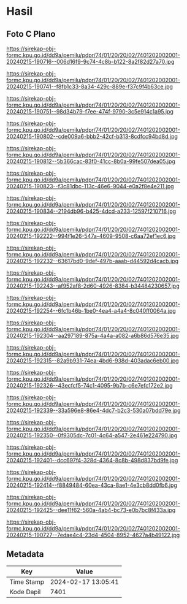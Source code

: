# Hasil

## Foto C Plano

https://sirekap-obj-formc.kpu.go.id/dd9a/pemilu/pdpr/74/01/20/20/02/7401202002001-20240215-190716--006d16f9-9c74-4c8b-b122-8a2f82d27a70.jpg

https://sirekap-obj-formc.kpu.go.id/dd9a/pemilu/pdpr/74/01/20/20/02/7401202002001-20240215-190741--f8fb1c33-8a34-429c-889e-f37c9f4b63ce.jpg

https://sirekap-obj-formc.kpu.go.id/dd9a/pemilu/pdpr/74/01/20/20/02/7401202002001-20240215-190751--98d34b79-f7ee-474f-9790-3c5e914c1a95.jpg

https://sirekap-obj-formc.kpu.go.id/dd9a/pemilu/pdpr/74/01/20/20/02/7401202002001-20240215-190802--cde009a6-bbb2-42cf-b313-8cdfcc94bd8d.jpg

https://sirekap-obj-formc.kpu.go.id/dd9a/pemilu/pdpr/74/01/20/20/02/7401202002001-20240215-190812--5b366cac-83f0-41cc-8b0a-99fe507dea05.jpg

https://sirekap-obj-formc.kpu.go.id/dd9a/pemilu/pdpr/74/01/20/20/02/7401202002001-20240215-190823--f3c81dbc-113c-46e6-9044-e0a2f8e4e211.jpg

https://sirekap-obj-formc.kpu.go.id/dd9a/pemilu/pdpr/74/01/20/20/02/7401202002001-20240215-190834--2194db96-b425-4dcd-a233-12597f210716.jpg

https://sirekap-obj-formc.kpu.go.id/dd9a/pemilu/pdpr/74/01/20/20/02/7401202002001-20240215-192222--994f1e26-547a-4609-9508-c6aa72ef1ec6.jpg

https://sirekap-obj-formc.kpu.go.id/dd9a/pemilu/pdpr/74/01/20/20/02/7401202002001-20240215-192232--63617bd0-9def-497b-aaab-d44592d4cacb.jpg

https://sirekap-obj-formc.kpu.go.id/dd9a/pemilu/pdpr/74/01/20/20/02/7401202002001-20240215-192243--af952af8-2d60-4926-8384-b34484230657.jpg

https://sirekap-obj-formc.kpu.go.id/dd9a/pemilu/pdpr/74/01/20/20/02/7401202002001-20240215-192254--6fc1b46b-1be0-4ea4-a4a4-8c040ff0064a.jpg

https://sirekap-obj-formc.kpu.go.id/dd9a/pemilu/pdpr/74/01/20/20/02/7401202002001-20240215-192304--aa297189-875a-4a4a-a082-a6b86d576e35.jpg

https://sirekap-obj-formc.kpu.go.id/dd9a/pemilu/pdpr/74/01/20/20/02/7401202002001-20240215-192315--82a9b931-74ea-4bd6-938d-403adac6eb00.jpg

https://sirekap-obj-formc.kpu.go.id/dd9a/pemilu/pdpr/74/01/20/20/02/7401202002001-20240215-192326--43ecfcf5-74c1-4095-9b7b-c6e7efc172e2.jpg

https://sirekap-obj-formc.kpu.go.id/dd9a/pemilu/pdpr/74/01/20/20/02/7401202002001-20240215-192339--33a596e8-86e4-4dc7-b2c3-530a07bdd79e.jpg

https://sirekap-obj-formc.kpu.go.id/dd9a/pemilu/pdpr/74/01/20/20/02/7401202002001-20240215-192350--0f9305dc-7c01-4c64-a547-2e461e224790.jpg

https://sirekap-obj-formc.kpu.go.id/dd9a/pemilu/pdpr/74/01/20/20/02/7401202002001-20240215-192401--dcc697f4-328d-4364-8c8b-498d837bd9fe.jpg

https://sirekap-obj-formc.kpu.go.id/dd9a/pemilu/pdpr/74/01/20/20/02/7401202002001-20240215-192414--f8849484-60ea-43ca-8ae1-4e3cb8dd0fb6.jpg

https://sirekap-obj-formc.kpu.go.id/dd9a/pemilu/pdpr/74/01/20/20/02/7401202002001-20240215-192425--dee11f62-560a-4ab4-bc73-e0b7bc8f433a.jpg

https://sirekap-obj-formc.kpu.go.id/dd9a/pemilu/pdpr/74/01/20/20/02/7401202002001-20240215-190727--7edae4c4-23d4-4504-8952-4627a4b49122.jpg


## Metadata

| Key        | Value               |
| ---------- | ------------------- |
| Time Stamp | 2024-02-17 13:05:41 |
| Kode Dapil | 7401                |




